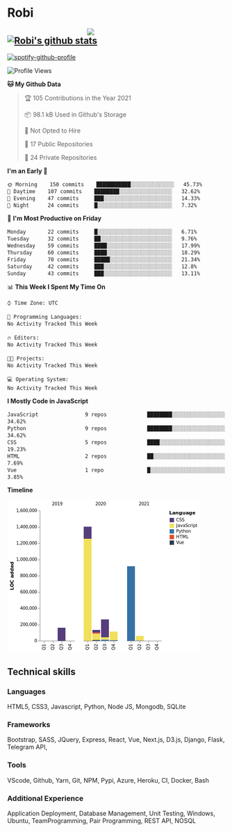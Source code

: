 # Robi

<img align='right' src='https://thumbs.gfycat.com/BleakGorgeousAmoeba-size_restricted.gif' width='320'>

[![Robi's github stats](https://github-readme-stats-lime-theta.vercel.app/api?username=robimez&count_private=true&show_icons=true&theme=dark)](https://github.com/RobiMez/github-readme-stats)
---

[![spotify-github-profile](https://spotify-github-profile.vercel.app/api/view?uid=vy6ne4sn1wcemvxhp0qti58n5&cover_image=true&theme=novatorem)](https://spotify-github-profile.vercel.app/api/view?uid=vy6ne4sn1wcemvxhp0qti58n5&redirect=true)



<!--START_SECTION:waka-->
![Profile Views](http://img.shields.io/badge/Profile%20Views-22-blue)

**🐱 My Github Data** 

> 🏆 105 Contributions in the Year 2021
 > 
> 📦 98.1 kB Used in Github's Storage 
 > 
> 🚫 Not Opted to Hire
 > 
> 📜 17 Public Repositories 
 > 
> 🔑 24 Private Repositories  
 > 
**I'm an Early 🐤** 

```text
🌞 Morning    150 commits    ███████████░░░░░░░░░░░░░░   45.73% 
🌆 Daytime    107 commits    ████████░░░░░░░░░░░░░░░░░   32.62% 
🌃 Evening    47 commits     ███░░░░░░░░░░░░░░░░░░░░░░   14.33% 
🌙 Night      24 commits     █░░░░░░░░░░░░░░░░░░░░░░░░   7.32%

```
📅 **I'm Most Productive on Friday** 

```text
Monday       22 commits     █░░░░░░░░░░░░░░░░░░░░░░░░   6.71% 
Tuesday      32 commits     ██░░░░░░░░░░░░░░░░░░░░░░░   9.76% 
Wednesday    59 commits     ████░░░░░░░░░░░░░░░░░░░░░   17.99% 
Thursday     60 commits     ████░░░░░░░░░░░░░░░░░░░░░   18.29% 
Friday       70 commits     █████░░░░░░░░░░░░░░░░░░░░   21.34% 
Saturday     42 commits     ███░░░░░░░░░░░░░░░░░░░░░░   12.8% 
Sunday       43 commits     ███░░░░░░░░░░░░░░░░░░░░░░   13.11%

```


📊 **This Week I Spent My Time On** 

```text
⌚︎ Time Zone: UTC

💬 Programming Languages: 
No Activity Tracked This Week

🔥 Editors: 
No Activity Tracked This Week

🐱‍💻 Projects: 
No Activity Tracked This Week

💻 Operating System: 
No Activity Tracked This Week

```

**I Mostly Code in JavaScript** 

```text
JavaScript               9 repos             ████████░░░░░░░░░░░░░░░░░   34.62% 
Python                   9 repos             ████████░░░░░░░░░░░░░░░░░   34.62% 
CSS                      5 repos             ████░░░░░░░░░░░░░░░░░░░░░   19.23% 
HTML                     2 repos             ██░░░░░░░░░░░░░░░░░░░░░░░   7.69% 
Vue                      1 repo              █░░░░░░░░░░░░░░░░░░░░░░░░   3.85%

```


**Timeline**

![Chart not found](https://raw.githubusercontent.com/RobiMez/RobiMez/master/charts/bar_graph.png) 


<!--END_SECTION:waka-->

## Technical skills

### Languages

HTML5, CSS3, Javascript, Python, Node JS, Mongodb, SQLite

### Frameworks

Bootstrap, SASS, JQuery, Express, React, Vue, Next.js,
D3.js, Django, Flask, Telegram API,

### Tools

VScode, Github, Yarn, Git, NPM, Pypi, Azure, Heroku, CI, Docker, Bash

### Additional Experience

Application Deployment, Database Management, Unit Testing, Windows, Ubuntu, TeamProgramming, Pair Programming, REST API, NOSQL

